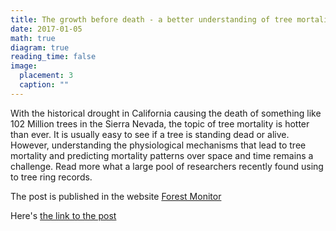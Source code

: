 ```yaml
---
title: The growth before death - a better understanding of tree mortality using tree ring data
date: 2017-01-05
math: true
diagram: true
reading_time: false  
image:
  placement: 3
  caption: ""
---
```


With the historical drought in California causing the death of something like 102 Million trees in the Sierra Nevada, the topic of tree mortality is hotter than ever. It is usually easy to see if a tree is standing dead or alive. However, understanding the physiological mechanisms that lead to tree mortality and predicting mortality patterns over space and time remains a challenge. Read more what a large pool of researchers recently found using to tree ring records.

The post is published in the website [Forest Monitor](https://www.blog.forest-monitor.com/en/) 

Here's [the link to the post](https://www.blog.forest-monitor.com/en/growth-death-better-understanding-tree-mortality-using-tree-ring-data/)

